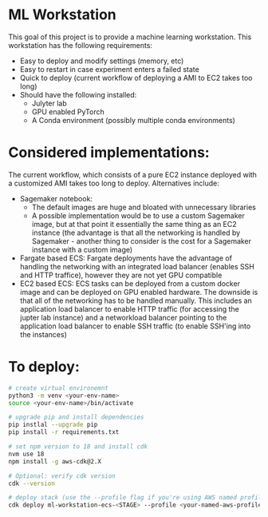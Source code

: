 
# ML Workstation

This goal of this project is to provide a machine learning workstation. This workstation has the following requirements: 
- Easy to deploy and modify settings (memory, etc)
- Easy to restart in case experiment enters a failed state
- Quick to deploy (current workflow of deploying a AMI to EC2 takes too long)
- Should have the following installed:  
    - Julyter lab 
    - GPU enabled PyTorch
    - A Conda environment (possibly multiple conda environments)

# Considered implementations: 
The current workflow, which consists of a pure EC2 instance deployed with a customized AMI takes too long to deploy. Alternatives include: 
- Sagemaker notebook: 
    - The default images are huge and bloated with unnecessary libraries
    - A possible implementation would be to use a custom Sagemaker image, but at that point it essentially the same thing as an EC2 instance (the advantage is that all the networking is handled by Sagemaker - another thing to consider is the cost for a Sagemaker instance with a custom image)
- Fargate based ECS: Fargate deployments have the advantage of handling the networking with an integrated load balancer (enables SSH and HTTP traffice), however they are not yet GPU compatible
- EC2 based ECS: ECS tasks can be deployed from a custom docker image and can be deployed on GPU enabled hardware. The downside is that all of the networking has to be handled manually. This includes an application load balancer to enable HTTP traffic (for accessing the jupter lab instance) and a networkload balancer pointing to the application load balancer to enable SSH traffic (to enable SSH'ing into the instances)

# To deploy: 
```bash
# create virtual environemnt
python3 -m venv <your-env-name>
source <your-env-name>/bin/activate

# upgrade pip and install dependencies
pip instlal --upgrade pip
pip install -r requirements.txt

# set npm version to 18 and install cdk
nvm use 18
npm install -g aws-cdk@2.X

# Optional: verify cdk version
cdk --version

# deploy stack (use the --profile flag if you're using AWS named profiles)
cdk deploy ml-workstation-ecs-<STAGE> --profile <your-named-aws-profile>
```